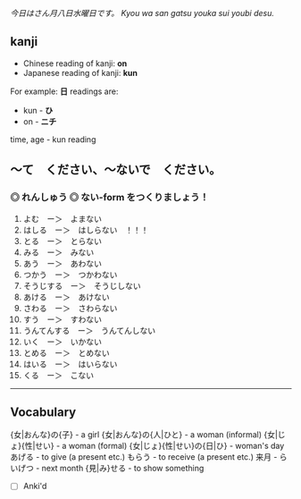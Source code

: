 *今日はさん月八日水曜日です。*
*Kyou wa san gatsu youka sui youbi desu.*

## kanji
- Chinese reading of kanji: **on**
- Japanese reading of kanji: **kun**

For example: **日** readings are:
- kun - **ひ**
- on - **ニチ**

time, age - kun reading

## 〜て　ください、〜ないで　ください。

### ◎ れんしゅう ◎ ない-form をつくりましょう！

1. よむ　ー＞　よまない
2. はしる　ー＞　はしらない　！！！
3. とる　ー＞　とらない
4. みる　ー＞　みない
5. あう　ー＞　あわない
6. つかう　ー＞　つかわない
7. そうじする　ー＞　そうじしない
8. あける　ー＞　あけない
9. さわる　ー＞　さわらない
10. すう　ー＞　すわない
11. うんてんする　ー＞　うんてんしない
12. いく　ー＞　いかない
13. とめる　ー＞　とめない
14. はいる　ー＞　はいらない
15. くる　ー＞　こない

---

## Vocabulary
{女|おんな}の{子} - a girl
{女|おんな}の{人|ひと} - a woman (informal)
{女|じょ}{性|せい} - a woman (formal)
{女|じょ}{性|せい}の{日|ひ} - woman's day
あげる - to give (a present etc.)
もらう - to receive (a present etc.)
来月 - らいげつ - next month
{見|み}せる - to show something
- [ ] Anki'd





